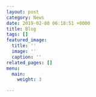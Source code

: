 ```yaml
---
layout: post
category: News
date: 2019-02-08 06:18:51 +0000
title: Blog
tags: []
featured_image:
  title: ''
  image: ''
  caption: ''
related_pages: []
menu:
  main:
    weight: 3

---
```

